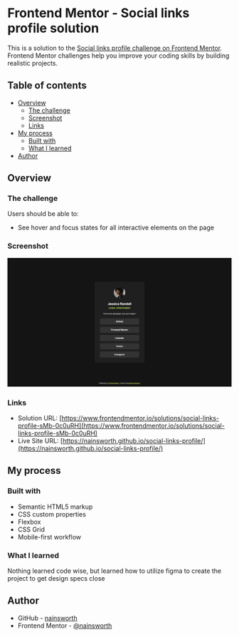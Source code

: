 # Frontend Mentor - Social links profile solution

This is a solution to the [Social links profile challenge on Frontend Mentor](https://www.frontendmentor.io/challenges/social-links-profile-UG32l9m6dQ). Frontend Mentor challenges help you improve your coding skills by building realistic projects.

## Table of contents

- [Overview](#overview)
  - [The challenge](#the-challenge)
  - [Screenshot](#screenshot)
  - [Links](#links)
- [My process](#my-process)
  - [Built with](#built-with)
  - [What I learned](#what-i-learned)
- [Author](#author)

## Overview

### The challenge

Users should be able to:

- See hover and focus states for all interactive elements on the page

### Screenshot

![](./assets/images/screenshot.png)

### Links

- Solution URL: [https://www.frontendmentor.io/solutions/social-links-profile-sMb-0c0uRH](https://www.frontendmentor.io/solutions/social-links-profile-sMb-0c0uRH)
- Live Site URL: [https://nainsworth.github.io/social-links-profile/](https://nainsworth.github.io/social-links-profile/)

## My process

### Built with

- Semantic HTML5 markup
- CSS custom properties
- Flexbox
- CSS Grid
- Mobile-first workflow

### What I learned

Nothing learned code wise, but learned how to utilize figma to create the project to get design specs close

## Author

- GitHub - [nainsworth](https://github.com/nainsworth)
- Frontend Mentor - [@nainsworth](https://www.frontendmentor.io/profile/nainsworth)
<!-- - LinkedIn - [@yourusername](https://www.twitter.com/yourusername) -->
